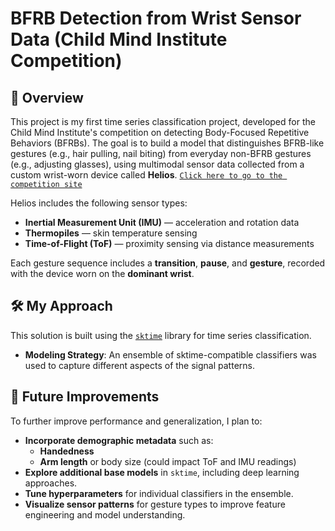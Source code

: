 # BFRB Detection from Wrist Sensor Data (Child Mind Institute Competition)

## 📌 Overview

This project is my first time series classification project, developed for the Child Mind Institute's competition on detecting Body-Focused Repetitive Behaviors (BFRBs). The goal is to build a model that distinguishes BFRB-like gestures (e.g., hair pulling, nail biting) from everyday non-BFRB gestures (e.g., adjusting glasses), using multimodal sensor data collected from a custom wrist-worn device called **Helios**.
[`Click here to go to the competition site`]([thtps://www.sktime.org/en/stable/](https://www.kaggle.com/competitions/cmi-detect-behavior-with-sensor-data/overview))

Helios includes the following sensor types:
- **Inertial Measurement Unit (IMU)** — acceleration and rotation data
- **Thermopiles** — skin temperature sensing
- **Time-of-Flight (ToF)** — proximity sensing via distance measurements

Each gesture sequence includes a **transition**, **pause**, and **gesture**, recorded with the device worn on the **dominant wrist**.

## 🛠️ My Approach

This solution is built using the [`sktime`](https://www.sktime.org/en/stable/) library for time series classification.

- **Modeling Strategy**: An ensemble of sktime-compatible classifiers was used to capture different aspects of the signal patterns.

## 🧠 Future Improvements

To further improve performance and generalization, I plan to:
- **Incorporate demographic metadata** such as:
  - **Handedness**
  - **Arm length** or body size (could impact ToF and IMU readings)
- **Explore additional base models** in `sktime`, including deep learning approaches.
- **Tune hyperparameters** for individual classifiers in the ensemble.
- **Visualize sensor patterns** for gesture types to improve feature engineering and model understanding.

